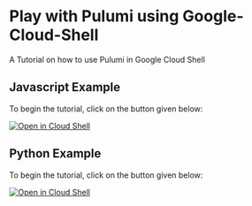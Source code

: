 # Play with Pulumi using Google-Cloud-Shell

A Tutorial on how to use Pulumi in Google Cloud Shell


## Javascript Example

To begin the tutorial, click on the button given below:

[![Open in Cloud Shell](http://gstatic.com/cloudssh/images/open-btn.png)](https://console.cloud.google.com/cloudshell/open?git_repo=https://github.com/eitan101/pulumi-gcp-tutorial&tutorial=js.md)


## Python Example

To begin the tutorial, click on the button given below:

[![Open in Cloud Shell](http://gstatic.com/cloudssh/images/open-btn.png)](https://console.cloud.google.com/cloudshell/open?git_repo=https://github.com/eitan101/pulumi-gcp-tutorial&tutorial=python.md)